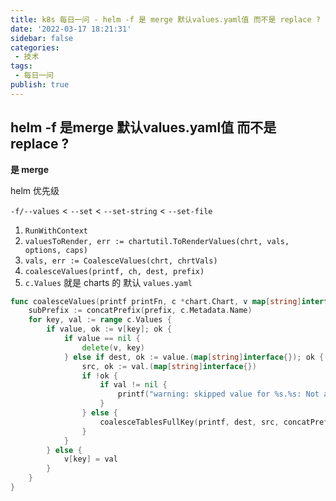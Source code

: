 ```yaml
---
title: k8s 每日一问 - helm -f 是 merge 默认values.yaml值 而不是 replace ?
date: '2022-03-17 18:21:31'
sidebar: false
categories:
 - 技术
tags:
 - 每日一问
publish: true
---
```



## **helm -f** 是**merge** 默认values.yaml值 而不是 **replace ?**

**是 merge**

helm 优先级

`-f/--values` < `--set` < `--set-string` < `--set-file`

1. `RunWithContext`   
2. `valuesToRender, err := chartutil.ToRenderValues(chrt, vals, options, caps)`
3. `vals, err := CoalesceValues(chrt, chrtVals)`
4. `coalesceValues(printf, ch, dest, prefix)`
5. `c.Values` 就是 charts 的 默认 `values.yaml`

```go
func coalesceValues(printf printFn, c *chart.Chart, v map[string]interface{}, prefix string) {
	subPrefix := concatPrefix(prefix, c.Metadata.Name)
	for key, val := range c.Values {
		if value, ok := v[key]; ok {
			if value == nil {
				delete(v, key)
			} else if dest, ok := value.(map[string]interface{}); ok {
				src, ok := val.(map[string]interface{})
				if !ok {
					if val != nil {
						printf("warning: skipped value for %s.%s: Not a table.", subPrefix, key)
					}
				} else {
					coalesceTablesFullKey(printf, dest, src, concatPrefix(subPrefix, key))
				}
			}
		} else {
			v[key] = val
		}
	}
}
```


